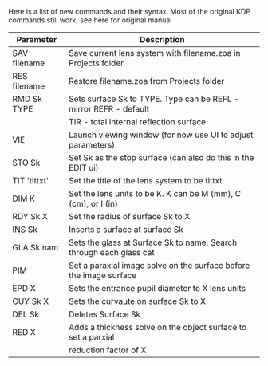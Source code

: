 Here is a list of new commands and their syntax.
Most of the original KDP commands still work, see here for original manual

| Parameter    | Description                                                           |
| ------------ | --------------------------------------------------------------------- |
| SAV filename | Save current lens system with filename.zoa in Projects folder         |
| RES filename | Restore filename.zoa from Projects folder                             |
| RMD Sk TYPE  | Sets surface Sk to TYPE.  Type can be REFL - mirror REFR - default    |
|              | TIR - total internal reflection surface                               | 
| VIE          | Launch viewing window (for now use UI to adjust parameters)           |
| STO Sk       | Set Sk as the stop surface (can also do this in the EDIT ui)          |
| TIT 'tittxt' | Set the title of the lens system to be tittxt                         |
| DIM K        | Set the lens units to be K.  K can be M (mm), C (cm), or I (in)       |
| RDY Sk X     | Set the radius of surface Sk to X                                     |
| INS Sk       | Inserts a surface at surface Sk                                       |
| GLA Sk nam   | Sets the glass at Surface Sk to name.  Search through each glass cat  |
| PIM          | Set a paraxial image solve on the surface before the image surface    |
| EPD X        | Sets the entrance pupil diameter to X lens units                      |
| CUY Sk X     | Sets the curvaute on surface Sk to X                                  |
| DEL Sk       | Deletes Surface Sk                                                    |
| RED X        | Adds a thickness solve on the object surface to set a parxial         |
|              | reduction factor of X                                                 | 

